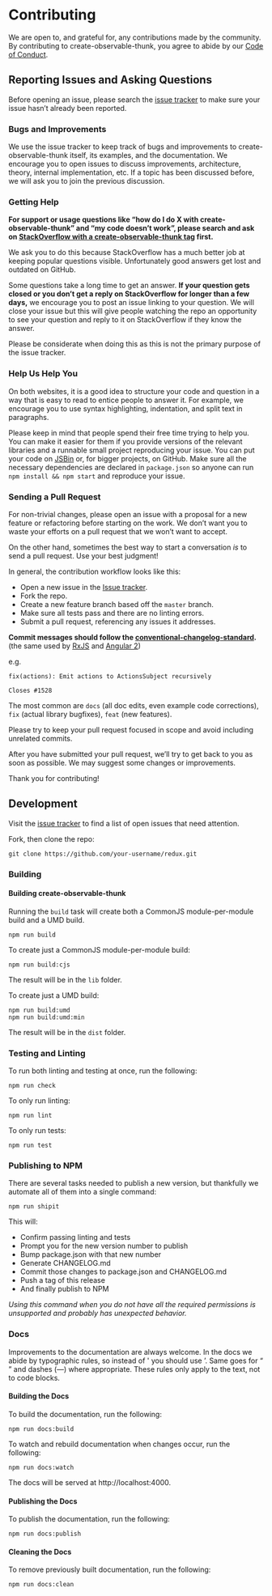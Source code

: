# Contributing

We are open to, and grateful for, any contributions made by the community. By contributing to create-observable-thunk, you agree to abide by our [Code of Conduct](https://github.com/forestryio/create-observable-thunk/blob/master/CODE_OF_CONDUCT.md).

## Reporting Issues and Asking Questions

Before opening an issue, please search the [issue tracker](https://github.com/forestryio/create-observable-thunk/issues) to make sure your issue hasn’t already been reported.

### Bugs and Improvements

We use the issue tracker to keep track of bugs and improvements to create-observable-thunk itself, its examples, and the documentation. We encourage you to open issues to discuss improvements, architecture, theory, internal implementation, etc. If a topic has been discussed before, we will ask you to join the previous discussion.

### Getting Help

**For support or usage questions like “how do I do X with create-observable-thunk” and “my code doesn’t work”, please search and ask on [StackOverflow with a create-observable-thunk tag](http://stackoverflow.com/questions/tagged/create-observable-thunk?sort=votes&pageSize=50) first.**

We ask you to do this because StackOverflow has a much better job at keeping popular questions visible. Unfortunately good answers get lost and outdated on GitHub.

Some questions take a long time to get an answer. **If your question gets closed or you don’t get a reply on StackOverflow for longer than a few days,** we encourage you to post an issue linking to your question. We will close your issue but this will give people watching the repo an opportunity to see your question and reply to it on StackOverflow if they know the answer.

Please be considerate when doing this as this is not the primary purpose of the issue tracker.

### Help Us Help You

On both websites, it is a good idea to structure your code and question in a way that is easy to read to entice people to answer it. For example, we encourage you to use syntax highlighting, indentation, and split text in paragraphs.

Please keep in mind that people spend their free time trying to help you. You can make it easier for them if you provide versions of the relevant libraries and a runnable small project reproducing your issue. You can put your code on [JSBin](http://jsbin.com) or, for bigger projects, on GitHub. Make sure all the necessary dependencies are declared in `package.json` so anyone can run `npm install && npm start` and reproduce your issue.

### Sending a Pull Request

For non-trivial changes, please open an issue with a proposal for a new feature or refactoring before starting on the work. We don’t want you to waste your efforts on a pull request that we won’t want to accept.

On the other hand, sometimes the best way to start a conversation *is* to send a pull request. Use your best judgment!

In general, the contribution workflow looks like this:

* Open a new issue in the [Issue tracker](https://github.com/forestryio/create-observable-thunk/issues).
* Fork the repo.
* Create a new feature branch based off the `master` branch.
* Make sure all tests pass and there are no linting errors.
* Submit a pull request, referencing any issues it addresses.

**Commit messages should follow the [conventional-changelog-standard](https://github.com/bcoe/conventional-changelog-standard/blob/master/convention.md).** (the same used by [RxJS](https://github.com/ReactiveX/rxjs) and [Angular 2](https://github.com/angular/angular))

e.g.

```
fix(actions): Emit actions to ActionsSubject recursively

Closes #1528
```

The most common are `docs` (all doc edits, even example code corrections), `fix` (actual library bugfixes), `feat` (new features).

Please try to keep your pull request focused in scope and avoid including unrelated commits.

After you have submitted your pull request, we’ll try to get back to you as soon as possible. We may suggest some changes or improvements.

Thank you for contributing!


## Development

Visit the [issue tracker](https://github.com/forestryio/create-observable-thunk/issues) to find a list of open issues that need attention.

Fork, then clone the repo:

```
git clone https://github.com/your-username/redux.git
```

### Building

#### Building create-observable-thunk

Running the `build` task will create both a CommonJS module-per-module build and a UMD build.
```
npm run build
```

To create just a CommonJS module-per-module build:

```
npm run build:cjs
```

The result will be in the `lib` folder.

To create just a UMD build:
```
npm run build:umd
npm run build:umd:min
```

The result will be in the `dist` folder.

### Testing and Linting

To run both linting and testing at once, run the following:

```
npm run check
```

To only run linting:

```
npm run lint
```

To only run tests:

```
npm run test
```

### Publishing to NPM

There are several tasks needed to publish a new version, but thankfully we automate all of them into a single command:

```
npm run shipit
```

This will:

* Confirm passing linting and tests
* Prompt you for the new version number to publish
* Bump package.json with that new number
* Generate CHANGELOG.md
* Commit those changes to package.json and CHANGELOG.md
* Push a tag of this release
* And finally publish to NPM

_Using this command when you do not have all the required permissions is unsupported and probably has unexpected behavior._

### Docs

Improvements to the documentation are always welcome. In the docs we abide by typographic rules, so instead of ' you should use ’. Same goes for “ ” and dashes (—) where appropriate. These rules only apply to the text, not to code blocks.


#### Building the Docs

To build the documentation, run the following:

```
npm run docs:build
```

To watch and rebuild documentation when changes occur, run the following:

```
npm run docs:watch
```

The docs will be served at http://localhost:4000.

#### Publishing the Docs

To publish the documentation, run the following:

```
npm run docs:publish
```

#### Cleaning the Docs

To remove previously built documentation, run the following:

```
npm run docs:clean
```
